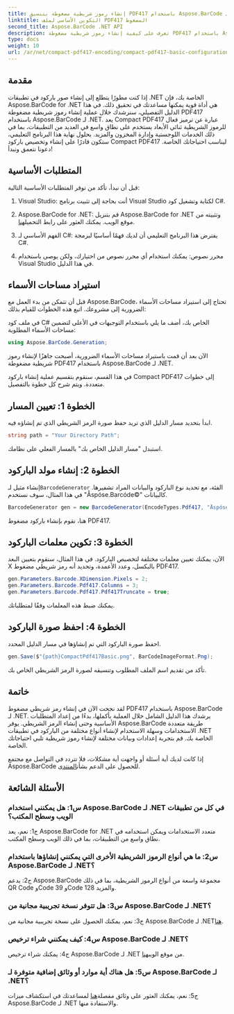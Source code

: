 ```yaml
---
title: إنشاء رموز شريطية مضغوطة بتنسيق PDF417 باستخدام Aspose.BarCode لـ .NET
linktitle: التكوين الأساسي لملف PDF417 المضغوط
second_title: Aspose.BarCode .NET API
description: تعرف على كيفية إنشاء رموز شريطية مضغوطة PDF417 باستخدام Aspose.BarCode لـ .NET. دليل شامل يتضمن تعليمات خطوة بخطوة وأمثلة على التعليمات البرمجية.
type: docs
weight: 10
url: /ar/net/compact-pdf417-encoding/compact-pdf417-basic-configuration/
---
```

## مقدمة

إذا كنت مطورًا يتطلع إلى إنشاء صور باركود في تطبيقات .NET الخاصة بك، فإن Aspose.BarCode for .NET هي أداة قوية يمكنها مساعدتك في تحقيق ذلك. في هذا الدليل التفصيلي، سنرشدك خلال عملية إنشاء رموز شريطية مضغوطة PDF417 باستخدام Aspose.BarCode لـ .NET. يعد Compact PDF417 عبارة عن ترميز فعال للرموز الشريطية ثنائي الأبعاد يستخدم على نطاق واسع في العديد من التطبيقات، بما في ذلك الخدمات اللوجستية وإدارة المخزون والمزيد. بحلول نهاية هذا البرنامج التعليمي، ستكون قادرًا على إنشاء وتخصيص باركود Compact PDF417 ليناسب احتياجاتك الخاصة. دعونا نتعمق ونبدأ!

## المتطلبات الأساسية

قبل أن نبدأ، تأكد من توفر المتطلبات الأساسية التالية:

1. Visual Studio: أنت بحاجة إلى تثبيت برنامج Visual Studio لكتابة وتشغيل كود C#.

2.  Aspose.BarCode for .NET: قم بتنزيل Aspose.BarCode for .NET وتثبيته من موقع الويب. يمكنك العثور على رابط التحميل[هنا](https://releases.aspose.com/barcode/net/).

3. الفهم الأساسي لـ C#: يفترض هذا البرنامج التعليمي أن لديك فهمًا أساسيًا لبرمجة C#.

4. محرر نصوص: يمكنك استخدام أي محرر نصوص من اختيارك، ولكن يوصى باستخدام Visual Studio في هذا الدليل.

## استيراد مساحات الأسماء

قبل أن تتمكن من بدء العمل مع Aspose.BarCode، تحتاج إلى استيراد مساحات الأسماء الضرورية إلى مشروعك. اتبع هذه الخطوات للقيام بذلك:


في ملف كود C# الخاص بك، أضف ما يلي باستخدام التوجيهات في الأعلى لتضمين مساحات الأسماء المطلوبة:

```csharp
using Aspose.BarCode.Generation;
```

الآن بعد أن قمت باستيراد مساحات الأسماء الضرورية، أصبحت جاهزًا لإنشاء رموز شريطية مضغوطة PDF417 باستخدام Aspose.BarCode لـ .NET.

في هذا القسم، سنقوم بتقسيم عملية إنشاء باركود Compact PDF417 إلى خطوات متعددة. ويتم شرح كل خطوة بالتفصيل.

## الخطوة 1: تعيين المسار

ابدأ بتحديد مسار الدليل الذي تريد حفظ صورة الرمز الشريطي الذي تم إنشاؤه فيه.

```csharp
string path = "Your Directory Path";
```

استبدل "مسار الدليل الخاص بك" بالمسار الفعلي على نظامك.

## الخطوة 2: إنشاء مولد الباركود

 إنشاء مثيل لـ`BarcodeGenerator` الفئة، مع تحديد نوع الباركود والبيانات المراد تشفيرها. في هذا المثال، سوف نستخدم "Åspóse.Barcóde©" كالبيانات.

```csharp
BarcodeGenerator gen = new BarcodeGenerator(EncodeTypes.Pdf417, "Åspóse.Barcóde©");
```

هنا، نقوم بإنشاء باركود مضغوط PDF417.

## الخطوة 3: تكوين معلمات الباركود

الآن، يمكنك تعيين معلمات مختلفة لتخصيص الباركود. في هذا المثال، سنقوم بتعيين البعد X بالبكسل، وعدد الأعمدة، وتحديد أنه رمز شريطي مضغوط PDF417.

```csharp
gen.Parameters.Barcode.XDimension.Pixels = 2;
gen.Parameters.Barcode.Pdf417.Columns = 3;
gen.Parameters.Barcode.Pdf417.Pdf417Truncate = true;
```

يمكنك ضبط هذه المعلمات وفقًا لمتطلباتك.

## الخطوة 4: احفظ صورة الباركود

احفظ صورة الباركود التي تم إنشاؤها في مسار الدليل المحدد.

```csharp
gen.Save($"{path}CompactPdf417Basic.png", BarCodeImageFormat.Png);
```

تأكد من تقديم اسم الملف المطلوب وتنسيقه لصورة الرمز الشريطي الخاص بك.

## خاتمة

لقد نجحت الآن في إنشاء رمز شريطي مضغوط PDF417 باستخدام Aspose.BarCode لـ .NET. يرشدك هذا الدليل الشامل خلال العملية بأكملها، بدءًا من إعداد المتطلبات الأساسية وحتى إنشاء الرمز الشريطي. يوفر Aspose.BarCode طريقة متعددة الاستخدامات وسهلة الاستخدام لإنشاء أنواع مختلفة من الباركود في تطبيقات .NET الخاصة بك. قم بتجربة إعدادات وبيانات مختلفة لإنشاء رموز شريطية تلبي احتياجاتك الخاصة.

 إذا كانت لديك أية أسئلة أو واجهت أية مشكلات، فلا تتردد في التواصل مع مجتمع Aspose.BarCode للحصول على الدعم بشأن[المنتدى](https://forum.aspose.com/c/barcode/13).

## الأسئلة الشائعة

### س1: هل يمكنني استخدام Aspose.BarCode لـ .NET في كل من تطبيقات الويب وسطح المكتب؟

ج1: نعم، يعد Aspose.BarCode for .NET متعدد الاستخدامات ويمكن استخدامه في نطاق واسع من التطبيقات، بما في ذلك الويب وسطح المكتب.

### س2: ما هي أنواع الرموز الشريطية الأخرى التي يمكنني إنشاؤها باستخدام Aspose.BarCode لـ .NET؟

ج2: يدعم Aspose.BarCode مجموعة واسعة من أنواع الرموز الشريطية، بما في ذلك QR Code وCode 39 وCode 128 والمزيد.

### س3: هل تتوفر نسخة تجريبية مجانية من Aspose.BarCode لـ .NET؟

 ج3: نعم، يمكنك الحصول على نسخة تجريبية مجانية من Aspose.BarCode لـ .NET[هنا](https://releases.aspose.com/).

### س4: كيف يمكنني شراء ترخيص Aspose.BarCode لـ .NET؟

 ج4: يمكنك شراء ترخيص Aspose.BarCode لـ .NET من موقع الويب[هنا](https://purchase.aspose.com/buy).

### س5: هل هناك أية موارد أو وثائق إضافية متوفرة لـ Aspose.BarCode لـ .NET؟

 ج5: نعم، يمكنك العثور على وثائق مفصلة[هنا](https://reference.aspose.com/barcode/net/) لمساعدتك في استكشاف ميزات Aspose.BarCode لـ .NET والاستفادة منها.